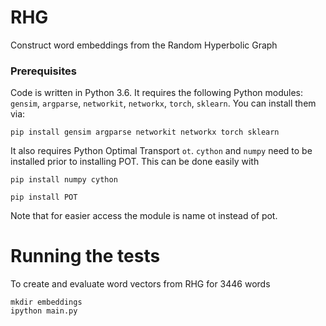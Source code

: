 # RHG
Construct word embeddings from the Random Hyperbolic Graph

### Prerequisites

Code is written in Python 3.6. It requires the following Python modules: `gensim`, `argparse`, `networkit`, `networkx`, `torch`, `sklearn`. 
You can install them via:
```
pip install gensim argparse networkit networkx torch sklearn
```
It also requires Python Optimal Transport `ot`. `cython` and `numpy` need to be installed prior to installing POT. This can be done easily with
```
pip install numpy cython
```

```
pip install POT
```

Note that for easier access the module is name ot instead of pot.

# Running the tests

To create and evaluate word vectors from RHG for 3446 words 

```
mkdir embeddings
ipython main.py
```



